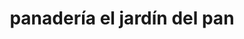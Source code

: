 ---
title: "panadería el jardín del pan"
url: /puerto-la-cruz/panaderia-el-jardin-del-pan/
shop: Bäckerei
---